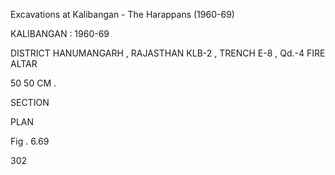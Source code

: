 Excavations at Kalibangan - The Harappans (1960-69)

KALIBANGAN : 1960-69

DISTRICT HANUMANGARH , RAJASTHAN
KLB-2 , TRENCH E-8 , Qd.-4
FIRE ALTAR

50                                50
CM .

SECTION

PLAN

Fig . 6.69

302